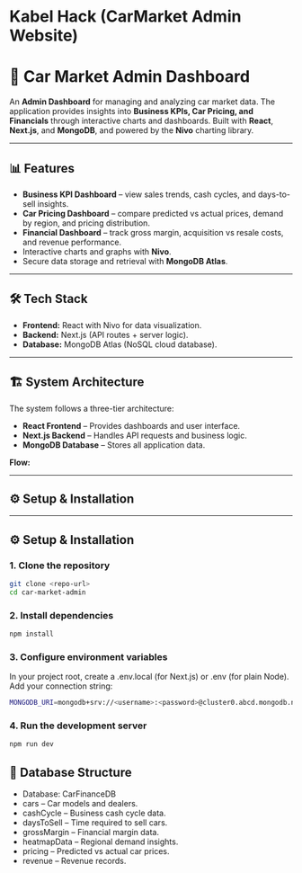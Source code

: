 # Kabel Hack (CarMarket Admin Website)

# 🚗 Car Market Admin Dashboard  

An **Admin Dashboard** for managing and analyzing car market data. The application provides insights into **Business KPIs, Car Pricing, and Financials** through interactive charts and dashboards. Built with **React**, **Next.js**, and **MongoDB**, and powered by the **Nivo** charting library.  

---

## 📊 Features  
- **Business KPI Dashboard** – view sales trends, cash cycles, and days-to-sell insights.  
- **Car Pricing Dashboard** – compare predicted vs actual prices, demand by region, and pricing distribution.  
- **Financial Dashboard** – track gross margin, acquisition vs resale costs, and revenue performance.  
- Interactive charts and graphs with **Nivo**.  
- Secure data storage and retrieval with **MongoDB Atlas**.  

---

## 🛠️ Tech Stack  
- **Frontend:** React with Nivo for data visualization.  
- **Backend:** Next.js (API routes + server logic).  
- **Database:** MongoDB Atlas (NoSQL cloud database).  

---

## 🏗️ System Architecture  
The system follows a three-tier architecture:  

- **React Frontend** – Provides dashboards and user interface.  
- **Next.js Backend** – Handles API requests and business logic.  
- **MongoDB Database** – Stores all application data.  

**Flow:**  

---

## ⚙️ Setup & Installation  


---

## ⚙️ Setup & Installation  

### 1. Clone the repository  
```bash
git clone <repo-url>
cd car-market-admin
```

### 2. Install dependencies
```bash
npm install
```

### 3. Configure environment variables
In your project root, create a .env.local (for Next.js) or .env (for plain Node). Add your connection string:
```bash
MONGODB_URI=mongodb+srv://<username>:<password>@cluster0.abcd.mongodb.net/<dbname>?retryWrites=true&w=majority
```

### 4. Run the development server
```bash
npm run dev
```

## 📂 Database Structure
- Database: CarFinanceDB
- cars – Car models and dealers.
- cashCycle – Business cash cycle data.
- daysToSell – Time required to sell cars.
- grossMargin – Financial margin data.
- heatmapData – Regional demand insights.
- pricing – Predicted vs actual car prices.
- revenue – Revenue records.


